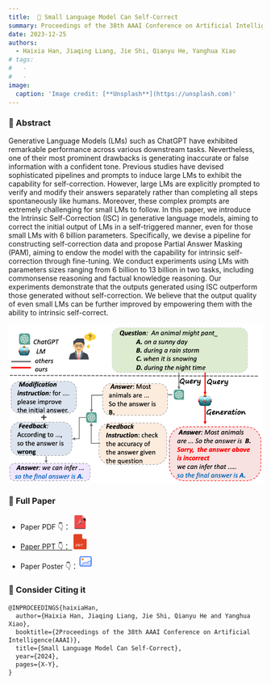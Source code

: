 ```yaml
---
title:  🤖️ Small Language Model Can Self-Correct
summary: Proceedings of the 38th AAAI Conference on Artificial Intelligence (AAAI-24)
date: 2023-12-25
authors:
  - Haixia Han, Jiaqing Liang, Jie Shi, Qianyu He, Yanghua Xiao
# tags:
#   - 
#   - 
image:
  caption: 'Image credit: [**Unsplash**](https://unsplash.com)'
---
```

### 🌟 Abstract
Generative Language Models (LMs) such as ChatGPT have exhibited remarkable performance across various downstream tasks. Nevertheless, one of their most prominent drawbacks is generating inaccurate or false information with a confident tone. Previous studies have devised sophisticated pipelines and prompts to induce large LMs to exhibit the capability for self-correction. However, large LMs are explicitly prompted to verify and modify their answers separately rather than completing all steps spontaneously like humans. Moreover, these complex prompts are extremely challenging for small LMs to follow. In this paper, we introduce the Intrinsic Self-Correction (ISC) in generative language models, aiming to correct the initial output of LMs in a self-triggered manner, even for those small LMs with 6 billion parameters. Specifically, we devise a pipeline for constructing self-correction data and propose Partial Answer Masking (PAM), aiming to endow the model with the capability for intrinsic self-correction through fine-tuning. We conduct experiments using LMs with parameters sizes ranging from 6 billion to 13 billion in two tasks, including commonsense reasoning and factual knowledge reasoning. Our experiments demonstrate that the outputs generated using ISC outperform those generated without self-correction. We believe that the output quality of even small LMs can be further improved by empowering them with the ability to intrinsic self-correct.

![图1](./fig1.jpg "Fig. Two self-correction methods are demonstrated in language models in response to a query. The gray line on the left illustrates the process of self-correction employing prompt engineering in large language models like ChatGPT. The red line shows the overall steps of our proposed Intrinsic Self-Correction, where self-verification and self-modification occur spontaneously.")

### 🌟 Full Paper 

- Paper PDF 👇：</span> <a href="https://arxiv.org/abs/2401.07301"><img src="./pdf.png" alt="pdf" width="30">
- Paper PPT 👇：
 <a href="./10260_PPT.pdf"><img src="./ppt.png" alt="ppt" width="30"></a>
- Paper Poster 👇：<a href="./10260_poster.pdf"><img src="./poster.png" alt="poster" width="30"></a>


###  🙌 Consider Citing it
```
@INPROCEEDINGS{haixiaHan,
  author={Haixia Han, Jiaqing Liang, Jie Shi, Qianyu He and Yanghua Xiao},
  booktitle={2Proceedings of the 38th AAAI Conference on Artificial Intelligence(AAAI)}, 
  title={Small Language Model Can Self-Correct}, 
  year={2024},
  pages={X-Y},
}
```